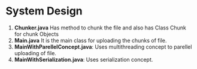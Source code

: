 # System Design

1. **Chunker.java** Has method to chunk the file and also has Class Chunk for chunk Objects
2. **Main.java** It is the main class for uploading the chunks of file.
3. **MainWithParellelConcept.java**: Uses multithreading concept to parellel uploading of file.
4. **MainWithSerialization.java**: Uses serialization concept.
